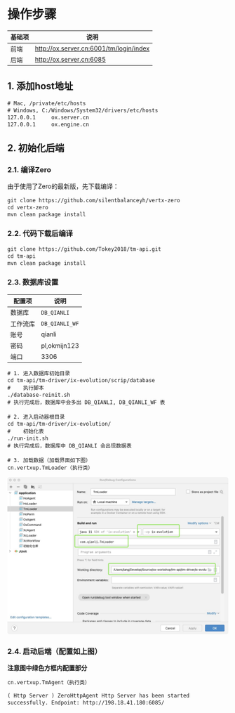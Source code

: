 # 操作步骤

|基础项|说明|
|---|---|
|前端|http://ox.server.cn:6001/tm/login/index|
|后端|http://ox.server.cn:6085|api|

## 1. 添加host地址

```shell
# Mac, /private/etc/hosts
# Windows, C:/Windows/System32/drivers/etc/hosts
127.0.0.1     ox.server.cn
127.0.0.1     ox.engine.cn
```

## 2. 初始化后端

### 2.1. 编译Zero

由于使用了Zero的最新版，先下载编译：

```shell
git clone https://github.com/silentbalanceyh/vertx-zero
cd vertx-zero
mvn clean package install
```

### 2.2. 代码下载后编译

```shell
git clone https://github.com/Tokey2018/tm-api.git
cd tm-api
mvn clean package install
```

### 2.3. 数据库设置

|配置项| 说明             |
|---|----------------|
|数据库| `DB_QIANLI`    |
|工作流库| `DB_QIANLI_WF` |
|账号|qianli|
|密码|pl,okmijn123|
|端口|3306|

```shell
# 1. 进入数据库初始目录
cd tm-api/tm-driver/ix-evolution/scrip/database
#    执行脚本
./database-reinit.sh
# 执行完成后，数据库中会多出 DB_QIANLI, DB_QIANLI_WF 表

# 2. 进入启动器根目录
cd tm-api/tm-driver/ix-evolution/
#    初始化表
./run-init.sh
# 执行完成后，数据库中 DB_QIANLI 会出现数据表

# 3. 加载数据（加载界面如下图）
cn.vertxup.TmLoader（执行类）
```

![doc](doc/_image/screen.jpeg)

### 2.4. 启动后端（配置如上图）

**注意图中绿色方框内配置部分**

```shell
cn.vertxup.TmAgent（执行类）
```

```shell
( Http Server ) ZeroHttpAgent Http Server has been started successfully. Endpoint: http://198.18.41.180:6085/
```